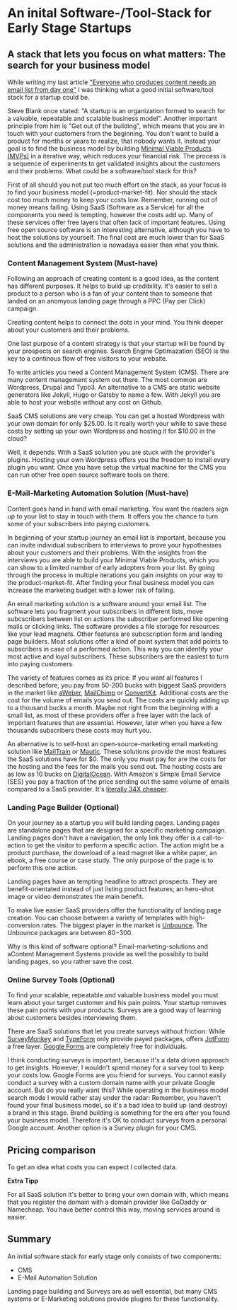 # An inital Software-/Tool-Stack for Early Stage Startups

## A stack that lets you focus on what matters: The search for your business model

While writing my last article ["Everyone who produces content needs an email list from day one"](https://medium.com/an-idea/everyone-who-produces-content-needs-an-email-list-from-day-one-140bb4bc7cd3) I was thinking what a good initial software/tool stack for a startup could be.

Steve Blank once stated: "A startup is an organization formed to search for a valuable, repeatable and scalable business model".
Another important principle from him is "Get out of the building", which means that you are in touch with your customers from the beginning. You don't want to build a product for months or years to realize, that nobody wants it. Instead your goal is to find the business model by building [Minimal Viable Products (MVPs)](https://jens-laufer.medium.com/why-is-it-important-to-validate-business-ideas-with-minimal-viable-products-mvp-69e45577c752) in a iterative way, which reduces your financial risk. The process is a sequence of experiments to get validated insights about the customers and their problems. What could be a software/tool stack for this?

First of all should you not put too much effort on the stack, as your focus is to find your business model (=product-market-fit). Nor should the stack cost too much money to keep your costs low. Remember, running out of money means failing. Using SaaS (Software as a Service) for all the components you need is tempting, however the costs add up. Many of these services offer free layers that often lack of important features. Using free open source software is an interesting alternative, although you have to host the solutions by yourself. The final cost are much lower than for SaaS solutions and the administration is nowadays easier than what you think.

### Content Management System (Must-have)

Following an approach of creating content is a good idea, as the content has different purposes. It helps to build up credibility. It's easier to sell a product to a person who is a fan of your content than to someone that landed on an anomyous landing page through a PPC (Pay per Click) campaign.

Creating content helps to connect the dots in your mind. You think deeper about your customers and their problems.

One last purpose of a content strategy is that your startup will be found by your prospects on search engines. Search Engine Optimazation (SEO) is the key to a continous flow of free visitors to your website.

To write articles you need a Content Management System (CMS). There are many content management system out there. The most common are Wordpress, Drupal and Typo3. An alternative to a CMS are static website generators like Jekyll, Hugo or Gatsby to name a few. With Jekyll you are able to host your website without any cost on Github.

SaaS CMS solutions are very cheap. You can get a hosted Wordpress with your own domain for only $25.00. Is it really worth your while to save these costs by setting up your own Wordpress and hosting it for $10.00 in the cloud?

Well, it depends: With a SaaS solution you are stuck with the provider's plugins. Hosting your own Wordpress offers you the freedom to install every plugin you want. Once you have setup the virtual machine for the CMS you can run other free open source software tools on there.

### E-Mail-Marketing Automation Solution (Must-have)

Content goes hand in hand with email marketing. You want the readers sign up to your list to stay in touch with them. It offers you the chance to turn some of your subscribers into paying customers.

In beginning of your startup journey an email list is important, because you can invite individual subscribers to interviews to prove your hypothesises about your customers and their problems. With the insights from the interviews you are able to build your Minimal Viable Products, which you can show to a limited number of early adopters from your list. By going through the process in multiple iterations you gain insights on your way to the product-market-fit. After finding your final business model you can increase the marketing budget with a lower risk of failing.

An email marketing solution is a software around your email list. The software lets you fragment your subscribers in different lists, move subcscribers between list on actions the subscriber performed like opening mails or clicking links. The software provides a file storage for resources like your lead magnets. Other features are subcscription form and landing page builders. Most solutions offer a kind of point system that add points to subscribers in case of a performed action. This way you can identify your most active and loyal subscribers. These subscribers are the easiest to turn into paying customers.

The variety of features comes as its price: If you want all features I described before, you pay from 50-200 bucks with biggest SaaS providers in the market like [aWeber](https://www.aweber.com/easy-email.htm?id=520754), [MailChimp](https://mailchimp.com/) or [ConvertKit](https://convertkit.com/?lmref=gBzZ8Q). Additional costs are the cost for the volume of emails you send out. The costs are quickly adding up to a thousand bucks a month. Maybe not right from the beginning with a small list, as most of these providers offer a free layer with the lack of important features that are essential. However, later when you have a few thousands subscribers these costs may hurt you.

An alternative is to self-host an open-source-marketing email marketing solution like [MailTrain](https://github.com/Mailtrain-org/mailtrain) or [Mautic](https://github.com/mautic/mautic). These solutions provide the most features the SaaS solutions have for $0. The only you must pay for are the costs for the hosting and the fees for the mails you send out. The hosting costs are as low as 10 bucks on [DigitalOcean](https://m.do.co/c/938229235b24). With Amazon's Simple Email Service (SES) you pay a fraction of the price sending out the same volume of emails compared to a SaaS provider. It's [literally 34X cheaper](https://medium.com/better-marketing/mailchimp-is-dead-it-just-doesnt-know-it-yet-6e404c3e4b7b).

### Landing Page Builder (Optional)

On your journey as a startup you will build landing pages. Landing pages are standalone pages that are designed for a specific marketing campaign. Landing pages don't have a navigation, the only link they offer is a call-to-action to get the visitor to perform a specific action. The action might be a product purchase, the download of a lead magnet like a white paper, an ebook, a free course or case study. The only purpose of the page is to perform this one action.

Landing pages have an tempting headline to attract prospects. They are benefit-orientated instead of just listing product features; an hero-shot image or video demonstrates the main benefit.

To make live easier SaaS providers offer the functionality of landing page creation. You can choose between a variety of templates with high-conversion rates. The biggest player in the market is [Unbounce](https://unbounce.grsm.io/lander). The Unbounce packages are between $80-$300.

Why is this kind of software optional? Email-marketing-solutions and aContent Management Systems provide as well the possibily to build landing pages, so you rather save the cost.

### Online Survey Tools (Optional)

To find your scalable, repeatable and valuable business model you must learn about your target customer and his pain points.
Your startup removes these pain points with your products. Surveys are a good way of learning about customers besides interviewing them.

There are SaaS solutions that let you create surveys without friction: While [SurveyMonkey](https://apply.surveymonkey.com/referral-demo/?grsf=e85j0h) and [TypeForm](https://typeform.com) only provide payed packages, offers [JotForm](https://jotform.com) a free layer. [Google Forms](https://docs.google.com/forms/) are completely free for individuals.

I think conducting surveys is important, because it's a data driven approach to get insights. However, I wouldn't spend money for a survey tool to keep your costs low. Google Forms are you friend for surveys.
You cannot easily conduct a survey with a custom domain name with your private Google account. But do you really want this? While operating in the business model search mode I would rather stay under the radar: Remember, you haven't found your final business model, so it's a bad idea to build up (and destroy) a brand in this stage. Brand building is something for the era after you found your business model. Therefore it's OK to conduct surveys from a personal Google account. Another option is a Survey plugin for your CMS.

## Pricing comparison

To get an idea what costs you can expect I collected data.

**Extra Tipp**

For all SaaS solution it's better to bring your own domain with, which means that you register the domain with a domain provider like GoDaddy or Namecheap. You have better control this way, moving services around is easier.

## Summary

An initial software stack for early stage only consists of two components:

- CMS
- E-Mail Automation Solution

Landing page building and Surveys are as well essential, but many CMS systems or E-Marketing solutions provide plugins for these functionality.
